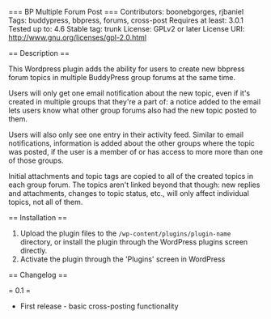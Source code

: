 === BP Multiple Forum Post ===
Contributors: boonebgorges, rjbaniel
Tags: buddypress, bbpress, forums, cross-post
Requires at least: 3.0.1
Tested up to: 4.6
Stable tag: trunk
License: GPLv2 or later
License URI: http://www.gnu.org/licenses/gpl-2.0.html

== Description ==

This Wordpress plugin adds the ability for users to create new bbpress forum topics in multiple BuddyPress group forums at the same time.

Users will only get one email notification about the new topic, even if it's created in multiple groups that they're a part of: a notice added to the email lets users know what other group forums also had the new topic posted to them.

Users will also only see one entry in their activity feed. Similar to email notifications, information is added about the other groups where the topic was posted, if the user is a member of or has access to more more than one of those groups.

Initial attachments and topic tags are copied to all of the created topics in each group forum. The topics aren't linked beyond that though: new replies and attachments, changes to topic status, etc., will only affect individual topics, not all of them.

== Installation ==

1. Upload the plugin files to the `/wp-content/plugins/plugin-name` directory, or install the plugin through the WordPress plugins screen directly.
1. Activate the plugin through the 'Plugins' screen in WordPress

== Changelog ==

= 0.1 =
* First release - basic cross-posting functionality
